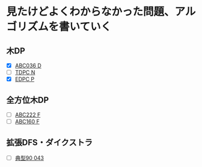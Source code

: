 # 見たけどよくわからなかった問題、アルゴリズムを書いていく

## 木DP
- [x] [ABC036 D](https://atcoder.jp/contests/abc036/tasks/abc036_d)
- [ ] [TDPC N](https://atcoder.jp/contests/tdpc/tasks/tdpc_tree)
- [x] [EDPC P](https://atcoder.jp/contests/dp/tasks/dp_p)

## 全方位木DP
- [ ] [ABC222 F](https://atcoder.jp/contests/abc222/tasks/abc222_f)
- [ ] [ABC160 F](https://atcoder.jp/contests/abc160/tasks/abc160_f)

## 拡張DFS・ダイクストラ
- [ ] [典型90 043](https://atcoder.jp/contests/typical90/tasks/typical90_aq)

